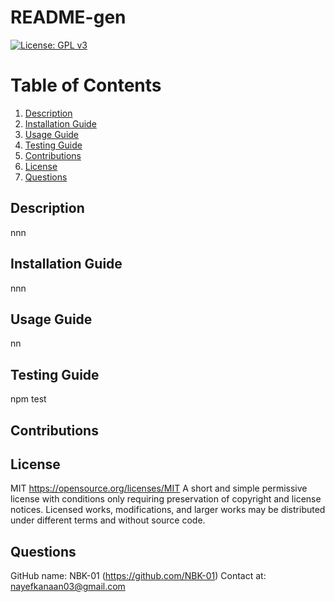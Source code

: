 # README-gen
[![License: GPL v3](https://img.shields.io/badge/License-MIT-orange)](https://www.gnu.org/licenses/gpl-3.0)
# Table of Contents
1. [Description](#description)
2. [Installation Guide](#install)
3. [Usage Guide](#usage)
4. [Testing Guide](#test)
5. [Contributions](#contribution)
6. [License](#license)
7. [Questions](#questions)
## Description <a name="description"></a>
nnn
## Installation Guide <a name="install"></a>
nnn
## Usage Guide <a name="usage"></a>
nn
## Testing Guide <a name="test"></a>
npm test
## Contributions <a name="contribution"></a>

## License <a name="license"></a>
MIT https://opensource.org/licenses/MIT
A short and simple permissive license with conditions only requiring preservation of copyright and license notices. Licensed works, modifications, and larger works may be distributed under different terms and without source code.
## Questions <a name="questions"></a>
GitHub name: NBK-01
(https://github.com/NBK-01)
Contact at: nayefkanaan03@gmail.com